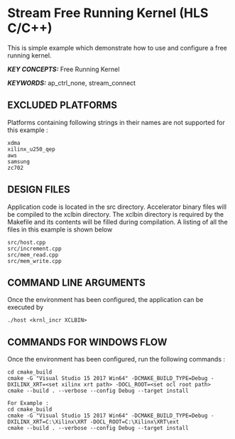Stream Free Running Kernel (HLS C/C++)
======================

This is simple example which demonstrate how to use and configure a free running kernel.

***KEY CONCEPTS:*** Free Running Kernel

***KEYWORDS:*** ap_ctrl_none, stream_connect

## EXCLUDED PLATFORMS
Platforms containing following strings in their names are not supported for this example :
```
xdma
xilinx_u250_qep
aws
samsung
zc702
```

##  DESIGN FILES
Application code is located in the src directory. Accelerator binary files will be compiled to the xclbin directory. The xclbin directory is required by the Makefile and its contents will be filled during compilation. A listing of all the files in this example is shown below

```
src/host.cpp
src/increment.cpp
src/mem_read.cpp
src/mem_write.cpp
```

##  COMMAND LINE ARGUMENTS
Once the environment has been configured, the application can be executed by
```
./host <krnl_incr XCLBIN>
```

##  COMMANDS FOR WINDOWS FLOW
Once the environment has been configured, run the following commands : 
```
cd cmake_build
cmake -G "Visual Studio 15 2017 Win64" -DCMAKE_BUILD_TYPE=Debug -DXILINX_XRT=<set xilinx xrt path> -DOCL_ROOT=<set ocl root path>
cmake --build . --verbose --config Debug --target install

For Example : 
cd cmake_build
cmake -G "Visual Studio 15 2017 Win64" -DCMAKE_BUILD_TYPE=Debug -DXILINX_XRT=C:\Xilinx\XRT -DOCL_ROOT=C:\Xilinx\XRT\ext
cmake --build . --verbose --config Debug --target install
```
